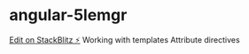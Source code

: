# angular-5lemgr

[Edit on StackBlitz ⚡️](https://stackblitz.com/edit/angular-5lemgr)
Working with templates
Attribute directives
